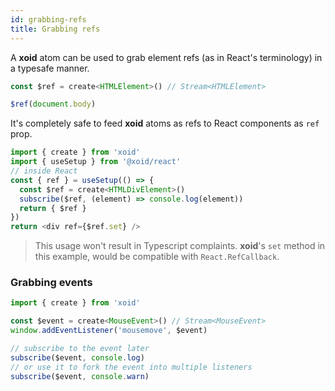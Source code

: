 ```yaml
---
id: grabbing-refs
title: Grabbing refs
---
```


A **xoid** atom can be used to grab element refs (as in React's terminology) in a typesafe manner. 

```js
const $ref = create<HTMLElement>() // Stream<HTMLElement>

$ref(document.body)
```

It's completely safe to feed **xoid** atoms as refs to React components as `ref` prop.

```js
import { create } from 'xoid'
import { useSetup } from '@xoid/react'
// inside React
const { ref } = useSetup(() => {
  const $ref = create<HTMLDivElement>()
  subscribe($ref, (element) => console.log(element))
  return { $ref }
})
return <div ref={$ref.set} />
```
> This usage won't result in Typescript complaints. **xoid**'s `set` method in this example, would be compatible with `React.RefCallback`.

### Grabbing events

```js
import { create } from 'xoid'

const $event = create<MouseEvent>() // Stream<MouseEvent>
window.addEventListener('mousemove', $event)

// subscribe to the event later
subscribe($event, console.log)
// or use it to fork the event into multiple listeners
subscribe($event, console.warn)
```